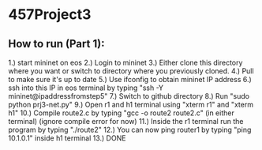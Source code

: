 # 457Project3

## How to run (Part 1):
1.) start mininet on eos
2.) Login to mininet
3.) Either clone this directory where you want or switch to directory where you previously cloned.
4.) Pull to make sure it's up to date
5.) Use ifconfig to obtain mininet IP address
6.) ssh into this IP in eos terminal by typing "ssh -Y mininet@ipaddressfromstep5"
7.) Switch to github directory
8.) Run "sudo python prj3-net.py"
9.) Open r1 and h1 terminal using "xterm r1" and "xterm h1"
10.) Compile route2.c by typing "gcc -o route2 route2.c" (in either terminal) (ignore compile error for now)
11.) Inside the r1 terminal run the program by typing "./route2"
12.) You can now ping router1 by typing "ping 10.1.0.1" inside h1 terminal
13.) DONE
